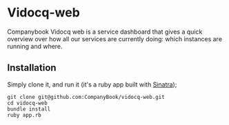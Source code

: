 # Vidocq-web
Companybook Vidocq web is a service dashboard that gives a quick 
overview over how all our services are currently doing: which 
instances are running and where.

## Installation
Simply clone it, and run it (it's a ruby app built with
[Sinatra](https://github.com/sinatra/sinatra/));

    git clone git@github.com:CompanyBook/vidocq-web.git
    cd vidocq-web
    bundle install
    ruby app.rb
